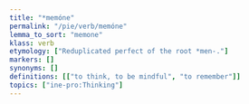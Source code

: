 ```yaml
---
title: "*memóne"
permalink: "/pie/verb/memóne"
lemma_to_sort: "memone"
klass: verb
etymology: ["Reduplicated perfect of the root *men-."]
markers: []
synonyms: []
definitions: [["to think, to be mindful", "to remember"]]
topics: ["ine-pro:Thinking"]
---
```

